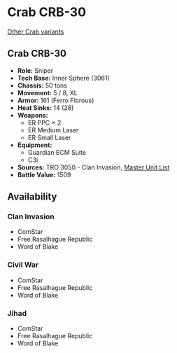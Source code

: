 # Crab CRB-30

[Other Crab variants](../crab.md)

## Crab CRB-30
- **Role:** Sniper
- **Tech Base:** Inner Sphere (3061)
- **Chassis:** 50 tons
- **Movement:** 5 / 8, XL
- **Armor:** 161 (Ferro Fibrous)
- **Heat Sinks:** 14 (28)
- **Weapons:**
  - ER PPC × 2
  - ER Medium Laser
  - ER Small Laser
- **Equipment:**
  - Guardian ECM Suite
  - C3i
- **Sources:** TRO 3050 - Clan Invasion, [Master Unit List](http://masterunitlist.info/Unit/Details/718/crab-crb-30)
- **Battle Value:** 1509

## Availability

### Clan Invasion
- ComStar
- Free Rasalhague Republic
- Word of Blake

### Civil War
- ComStar
- Free Rasalhague Republic
- Word of Blake

### Jihad
- ComStar
- Free Rasalhague Republic
- Word of Blake

